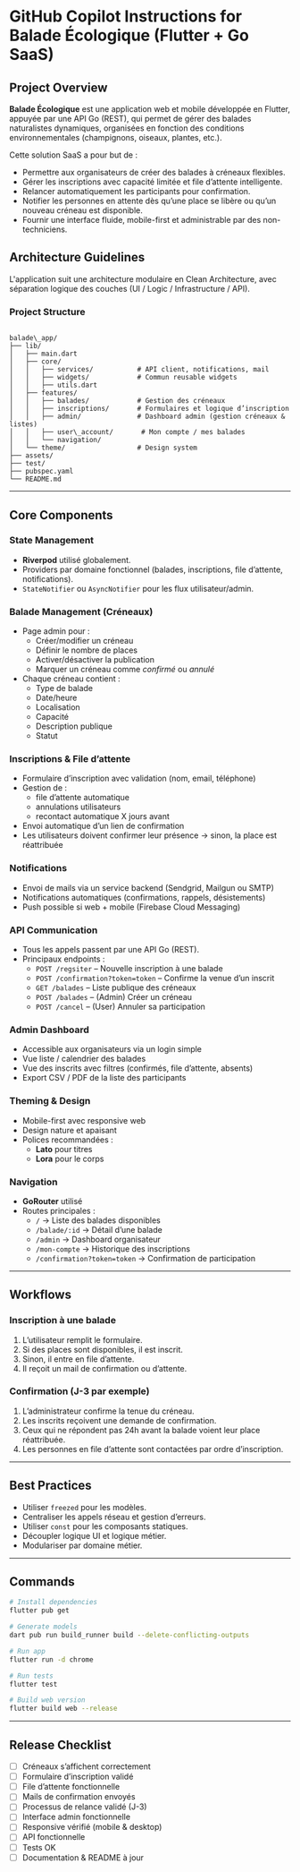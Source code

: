 # GitHub Copilot Instructions for Balade Écologique (Flutter + Go SaaS)

## Project Overview

**Balade Écologique** est une application web et mobile développée en Flutter, appuyée par une API Go (REST), qui permet de gérer des balades naturalistes dynamiques, organisées en fonction des conditions environnementales (champignons, oiseaux, plantes, etc.).

Cette solution SaaS a pour but de :

- Permettre aux organisateurs de créer des balades à créneaux flexibles.
- Gérer les inscriptions avec capacité limitée et file d’attente intelligente.
- Relancer automatiquement les participants pour confirmation.
- Notifier les personnes en attente dès qu’une place se libère ou qu’un nouveau créneau est disponible.
- Fournir une interface fluide, mobile-first et administrable par des non-techniciens.

## Architecture Guidelines

L'application suit une architecture modulaire en Clean Architecture, avec séparation logique des couches (UI / Logic / Infrastructure / API).

### Project Structure

```

balade\_app/
├── lib/
│   ├── main.dart
│   ├── core/
│   │   ├── services/           # API client, notifications, mail
│   │   ├── widgets/            # Commun reusable widgets
│   │   ├── utils.dart
│   ├── features/
│   │   ├── balades/            # Gestion des créneaux
│   │   ├── inscriptions/       # Formulaires et logique d’inscription
│   │   ├── admin/              # Dashboard admin (gestion créneaux & listes)
│   │   ├── user\_account/       # Mon compte / mes balades
│   │   └── navigation/
│   └── theme/                  # Design system
├── assets/
├── test/
├── pubspec.yaml
└── README.md

```

---

## Core Components

### State Management

- **Riverpod** utilisé globalement.
- Providers par domaine fonctionnel (balades, inscriptions, file d’attente, notifications).
- `StateNotifier` ou `AsyncNotifier` pour les flux utilisateur/admin.

### Balade Management (Créneaux)

- Page admin pour :
  - Créer/modifier un créneau
  - Définir le nombre de places
  - Activer/désactiver la publication
  - Marquer un créneau comme _confirmé_ ou _annulé_
- Chaque créneau contient :
  - Type de balade
  - Date/heure
  - Localisation
  - Capacité
  - Description publique
  - Statut

### Inscriptions & File d’attente

- Formulaire d’inscription avec validation (nom, email, téléphone)
- Gestion de :
  - file d’attente automatique
  - annulations utilisateurs
  - recontact automatique X jours avant
- Envoi automatique d’un lien de confirmation
- Les utilisateurs doivent confirmer leur présence → sinon, la place est réattribuée

### Notifications

- Envoi de mails via un service backend (Sendgrid, Mailgun ou SMTP)
- Notifications automatiques (confirmations, rappels, désistements)
- Push possible si web + mobile (Firebase Cloud Messaging)

### API Communication

- Tous les appels passent par une API Go (REST).
- Principaux endpoints :
  - `POST /regsiter` – Nouvelle inscription à une balade
  - `POST /confirmation?token=token` – Confirme la venue d’un inscrit
  - `GET /balades` – Liste publique des créneaux
  - `POST /balades` – (Admin) Créer un créneau
  - `POST /cancel` – (User) Annuler sa participation

### Admin Dashboard

- Accessible aux organisateurs via un login simple
- Vue liste / calendrier des balades
- Vue des inscrits avec filtres (confirmés, file d’attente, absents)
- Export CSV / PDF de la liste des participants

### Theming & Design

- Mobile-first avec responsive web
- Design nature et apaisant
- Polices recommandées :
  - **Lato** pour titres
  - **Lora** pour le corps

### Navigation

- **GoRouter** utilisé
- Routes principales :
  - `/` → Liste des balades disponibles
  - `/balade/:id` → Détail d’une balade
  - `/admin` → Dashboard organisateur
  - `/mon-compte` → Historique des inscriptions
  - `/confirmation?token=token` → Confirmation de participation

---

## Workflows

### Inscription à une balade

1. L’utilisateur remplit le formulaire.
2. Si des places sont disponibles, il est inscrit.
3. Sinon, il entre en file d’attente.
4. Il reçoit un mail de confirmation ou d’attente.

### Confirmation (J-3 par exemple)

1. L’administrateur confirme la tenue du créneau.
2. Les inscrits reçoivent une demande de confirmation.
3. Ceux qui ne répondent pas 24h avant la balade voient leur place réattribuée.
4. Les personnes en file d’attente sont contactées par ordre d’inscription.

---

## Best Practices

- Utiliser `freezed` pour les modèles.
- Centraliser les appels réseau et gestion d’erreurs.
- Utiliser `const` pour les composants statiques.
- Découpler logique UI et logique métier.
- Modulariser par domaine métier.

---

## Commands

```bash
# Install dependencies
flutter pub get

# Generate models
dart pub run build_runner build --delete-conflicting-outputs

# Run app
flutter run -d chrome

# Run tests
flutter test

# Build web version
flutter build web --release
```

---

## Release Checklist

- [ ] Créneaux s’affichent correctement
- [ ] Formulaire d’inscription validé
- [ ] File d’attente fonctionnelle
- [ ] Mails de confirmation envoyés
- [ ] Processus de relance validé (J-3)
- [ ] Interface admin fonctionnelle
- [ ] Responsive vérifié (mobile & desktop)
- [ ] API fonctionnelle
- [ ] Tests OK
- [ ] Documentation & README à jour
